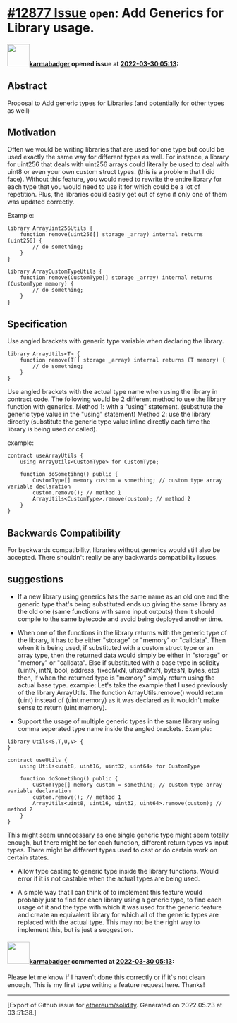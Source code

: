 # [\#12877 Issue](https://github.com/ethereum/solidity/issues/12877) `open`: Add Generics for Library usage.

#### <img src="https://avatars.githubusercontent.com/u/83666608?v=4" width="50">[karmabadger](https://github.com/karmabadger) opened issue at [2022-03-30 05:13](https://github.com/ethereum/solidity/issues/12877):

## Abstract
Proposal to Add generic types for Libraries (and potentially for other types as well)

## Motivation
Often we would be writing libraries that are used for one type but could be used exactly the same way for different types as well. For instance, a library for uint256 that deals with uint256 arrays could literally be used to deal with uint8 or even your own custom struct types. (this is a problem that I did face). Without this feature, you would need to rewrite the entire library for each type that you would need to use it for which could be a lot of repetition. Plus, the libraries could easily get out of sync if only one of them was updated correctly. 

Example:
```solidity
library ArrayUint256Utils {
    function remove(uint256[] storage _array) internal returns (uint256) {
        // do something;
    }
}

library ArrayCustomTypeUtils {
    function remove(CustomType[] storage _array) internal returns (CustomType memory) {
        // do something;
    }
}
```

## Specification
Use angled brackets with generic type variable when declaring the library.
```solidity
library ArrayUtils<T> {
    function remove(T[] storage _array) internal returns (T memory) {
        // do something;
    }
}
```

Use angled brackets with the actual type name when using the library in contract code.
The following would be 2 different method to use the library function with generics. 
Method 1: with a "using" statement. (substitute the generic type value in the "using" statement)
Method 2: use the library directly (substitute the generic type value inline directly each time the library is being used or called).

example:
```solidity
contract useArrayUtils {
    using ArrayUtils<CustomType> for CustomType;

    function doSometihng() public {
        CustomType[] memory custom = something; // custom type array variable declaration
        custom.remove(); // method 1 
        ArrayUtils<CustomType>.remove(custom); // method 2
    }
}
```

## Backwards Compatibility
For backwards compatibility, libraries without generics would still also be accepted. There shouldn't really be any backwards compatibility issues.

## suggestions
- If a new library using generics has the same name as an old one and the generic type that's being substituted ends up giving the same library as the old one (same functions with same input outputs) then it should compile to the same bytecode and avoid being deployed another time.

- When one of the functions in the library returns with the generic type of the library, it has to be either "storage" or "memory" or "calldata". Then when it is being used, if substituted with a custom struct type or an array type, then the returned data would simply be either in "storage" or "memory" or "calldata". Else if substituted with a base type in solidity (uintN, intN, bool, address, fixedMxN, ufixedMxN, bytesN, bytes, etc) then, if when the returned type is "memory" simply return using the actual base type.
example: Let's take the example that I used previously of the library ArrayUtils<T>.  The function ArrayUtils<uint>.remove() would return (uint) instead of (uint memory) as it was declared as it wouldn't make sense to return (uint memory).

- Support the usage of multiple generic types in the same library using comma seperated type name inside the angled brackets.
Example: 
```solidity
library Utils<S,T,U,V> {
}

contract useUtils {
    using Utils<uint8, uint16, uint32, uint64> for CustomType

    function doSometihng() public {
        CustomType[] memory custom = something; // custom type array variable declaration
        custom.remove(); // method 1 
        ArrayUtils<uint8, uint16, uint32, uint64>.remove(custom); // method 2
    }
}
```
This might seem unnecessary as one single generic type might seem totally enough, but there might be for each function, different return types vs input types. There might be different types used to cast or do certain work on certain states.

- Allow type casting to generic type inside the library functions. Would error if it is not castable when the actual types are being used.

- A simple way that I can think of to implement this feature would probably just to find for each library using a generic type, to find each usage of it and the type with which it was used for the generic feature and create an equivalent library for which all of the generic types are replaced with the actual type. This may not be the right way to implement this, but is just a suggestion.



#### <img src="https://avatars.githubusercontent.com/u/83666608?v=4" width="50">[karmabadger](https://github.com/karmabadger) commented at [2022-03-30 05:13](https://github.com/ethereum/solidity/issues/12877#issuecomment-1082629418):

Please let me know if I haven't done this correctly or if it`s not clean enough, This is my first type writing a feature request here. Thanks!


-------------------------------------------------------------------------------



[Export of Github issue for [ethereum/solidity](https://github.com/ethereum/solidity). Generated on 2022.05.23 at 03:51:38.]
